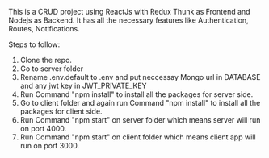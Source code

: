 This is a CRUD project using ReactJs with Redux Thunk as Frontend and Nodejs as Backend.
It has all the necessary features like Authentication, Routes, Notifications.

Steps to follow:

1. Clone the repo.
2. Go to server folder
3. Rename .env.default to .env and put neccessay Mongo url in DATABASE and any jwt key in JWT_PRIVATE_KEY
4. Run Command "npm install" to install all the packages for server side.
5. Go to client folder and again run Command "npm install" to install all the packages for client side.
6. Run Command "npm start" on server folder which means server will run on port 4000.
7. Run Command "npm start" on client folder which means client app will run on port 3000.

